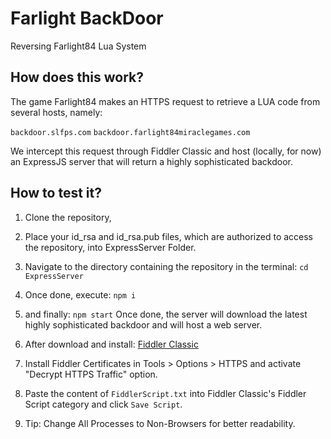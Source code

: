 # Farlight BackDoor

Reversing Farlight84 Lua System

## How does this work?

The game Farlight84 makes an HTTPS request to retrieve a LUA code from several hosts, namely:

```backdoor.slfps.com```
```backdoor.farlight84miraclegames.com```

We intercept this request through Fiddler Classic and host (locally, for now) an ExpressJS server that will return a highly sophisticated backdoor.

## How to test it?

1. Clone the repository,
2. Place your id_rsa and id_rsa.pub files, which are authorized to access the repository, into ExpressServer Folder.
3. Navigate to the directory containing the repository in the terminal:
```cd ExpressServer```
4. Once done, execute:
```npm i```
5. and finally:
```npm start```
Once done, the server will download the latest highly sophisticated backdoor and will host a web server.

6. After download and install: [Fiddler Classic](https://telerik-fiddler.s3.amazonaws.com/fiddler/FiddlerSetup.exe)

7. Install Fiddler Certificates in Tools > Options > HTTPS and activate "Decrypt HTTPS Traffic" option.

8. Paste the content of ```FiddlerScript.txt``` into Fiddler Classic's Fiddler Script category and click ```Save Script```.

9. Tip: Change All Processes to Non-Browsers for better readability.
